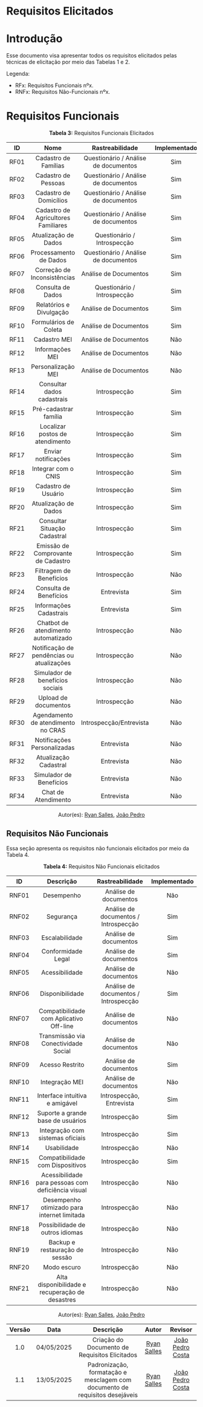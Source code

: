 # Requisitos Elicitados

# Introdução

Esse documento visa apresentar todos os requisitos elicitados pelas técnicas de elicitação por meio das Tabelas 1 e 2. 

Legenda:

- RFx: Requisitos Funcionais nºx.
- RNFx: Requisitos Não-Funcionais nºx.

# Requisitos Funcionais 

<center>
    <b>Tabela 3:</b> Requisitos Funcionais Elicitados
</center>

| ID      | Nome                                      | Rastreabilidade                       | Implementado |
| :-----: | :---------------------------------------: | :-----------------------------------: | :----------: | 
| RF01    | Cadastro de Famílias                      | Questionário / Análise de documentos  | Sim |
| RF02    | Cadastro de Pessoas                       | Questionário / Análise de documentos  | Sim |
| RF03    | Cadastro de Domicílios                    | Questionário / Análise de documentos  | Sim |
| RF04    | Cadastro de Agricultores Familiares       | Questionário / Análise de documentos  | Sim |
| RF05    | Atualização de Dados                      | Questionário / Introspecção           | Sim |
| RF06    | Processamento de Dados                    | Questionário / Análise de documentos  | Sim |
| RF07    | Correção de Inconsistências               | Análise de Documentos                 | Sim |
| RF08    | Consulta de Dados                         | Questionário / Introspecção           | Sim |
| RF09    | Relatórios e Divulgação                   | Análise de Documentos                 | Sim |
| RF10    | Formulários de Coleta                     | Análise de Documentos                 | Sim |
| RF11    | Cadastro MEI                              | Análise de Documentos                 | Não |
| RF12    | Informações MEI                           | Análise de Documentos                 | Não |
| RF13    | Personalização MEI                        | Análise de Documentos                 | Não |
| RF14    | Consultar dados cadastrais                | Introspecção                          | Sim |
| RF15    | Pré-cadastrar família                     | Introspecção                          | Sim |
| RF16    | Localizar postos de atendimento           | Introspecção                          | Sim |
| RF17    | Enviar notificações                       | Introspecção                          | Sim |
| RF18    | Integrar com o CNIS                       | Introspecção                          | Sim |
| RF19    | Cadastro de Usuário                       | Introspecção                          | Sim |
| RF20    | Atualização de Dados                      | Introspecção                          | Sim |
| RF21    | Consultar Situação Cadastral              | Introspecção                          | Sim |
| RF22    | Emissão de Comprovante de Cadastro        | Introspecção                          | Sim |
| RF23    | Filtragem de Benefícios                   | Introspecção                          | Não |
| RF24    | Consulta de Benefícios                    | Entrevista                            | Sim |
| RF25    | Informações Cadastrais                    | Entrevista                            | Sim |
| RF26    | Chatbot de atendimento automatizado       | Introspecção                          | Não |
| RF27    | Notificação de pendências ou atualizações | Introspecção                          | Não |
| RF28    | Simulador de benefícios sociais           | Introspecção                          | Não |
| RF29    | Upload de documentos                      | Introspecção                          | Não |
| RF30    | Agendamento de atendimento no CRAS        | Introspecção/Entrevista               | Não |
| RF31    | Notificações Personalizadas               | Entrevista                            | Não |
| RF32    | Atualização Cadastral                     | Entrevista                            | Não |
| RF33    | Simulador de Benefícios                   | Entrevista                            | Não |
| RF34    | Chat de Atendimento                       | Entrevista                            | Não |

<center>
    Autor(es): 
    <a href="https://github.com/RA-Salles" target="_blank">Ryan Salles</a>, 
    <a href="https://github.com/johnaopedro" target="_blank">João Pedro</a>
</center>

## Requisitos Não Funcionais
Essa seção apresenta os requisitos não funcionais elicitados por meio da Tabela 4.

<center>
    <b>Tabela 4:</b> Requisitos Não Funcionais elicitados
</center>

| ID    | Descrição                                          | Rastreabilidade                      | Implementado | 
|:-----:| :------------------------------------------------: | :----------------------------------: | :----------: |
| RNF01 | Desempenho                                         | Análise de documentos                | Não |
| RNF02 | Segurança                                          | Análise de documentos / Introspecção | Sim |
| RNF03 | Escalabilidade                                     | Análise de documentos                | Sim |
| RNF04 | Conformidade Legal                                 | Análise de documentos                | Sim |
| RNF05 | Acessibilidade                                     | Análise de documentos                | Não |
| RNF06 | Disponibilidade                                    | Análise de documentos / Introspecção | Sim |
| RNF07 | Compatibilidade com Aplicativo Off-line            | Análise de documentos                | Não |
| RNF08 | Transmissão via Conectividade Social               | Análise de documentos                | Não |
| RNF09 | Acesso Restrito                                    | Análise de documentos                | Sim |
| RNF10 | Integração MEI                                     | Análise de documentos                | Não |
| RNF11 | Interface intuitiva e amigável                     | Introspecção, Entrevista             | Sim |
| RNF12 | Suporte a grande base de usuários                  | Introspecção                         | Sim |
| RNF13 | Integração com sistemas oficiais                   | Introspecção                         | Sim |
| RNF14 | Usabilidade                                        | Introspecção                         | Não |
| RNF15 | Compatibilidade com Dispositivos                   | Introspecção                         | Sim | 
| RNF16 | Acessibilidade para pessoas com deficiência visual | Introspecção                         | Não |
| RNF17 | Desempenho otimizado para internet limitada        | Introspecção                         | Não |
| RNF18 | Possibilidade de outros idiomas                    | Introspecção                         | Não |
| RNF19 | Backup e restauração de sessão                     | Introspecção                         | Não |
| RNF20 | Modo escuro                                        | Introspecção                         | Não |
| RNF21 | Alta disponibilidade e recuperação de desastres    | Introspecção                         | Não |

<center>
    Autor(es): 
    <a href="https://github.com/RA-Salles" target="_blank">Ryan Salles</a>, 
    <a href="https://github.com/johnaopedro" target="_blank">João Pedro</a>
</center>


| Versão  | Data   | Descrição    | Autor          | Revisor |
| :-----: | :----: | :----------: | :------------: | :--------: |
| 1.0     | 04/05/2025 | Criação do Documento de Requisitos Elicitados |  [Ryan Salles](https://github.com/RA-Salles) | [João Pedro Costa](https://github.com/johnaopedro) |
| 1.1     | 13/05/2025 | Padronização, formatação e mesclagem com documento de requisitos desejáveis | [Ryan Salles](https://github.com/RA-Salles) | [João Pedro Costa](https://github.com/johnaopedro) |